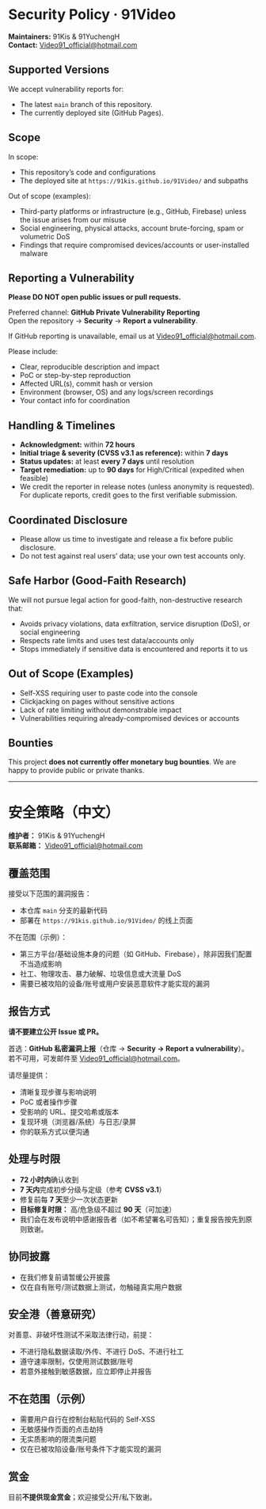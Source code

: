 # Security Policy · 91Video

**Maintainers:** 91Kis & 91YuchengH  
**Contact:** <Video91_official@hotmail.com>

## Supported Versions
We accept vulnerability reports for:
- The latest `main` branch of this repository.
- The currently deployed site (GitHub Pages).

## Scope
In scope:
- This repository’s code and configurations
- The deployed site at `https://91kis.github.io/91Video/` and subpaths

Out of scope (examples):
- Third-party platforms or infrastructure (e.g., GitHub, Firebase) unless the issue arises from our misuse
- Social engineering, physical attacks, account brute-forcing, spam or volumetric DoS
- Findings that require compromised devices/accounts or user-installed malware

## Reporting a Vulnerability
**Please DO NOT open public issues or pull requests.**

Preferred channel: **GitHub Private Vulnerability Reporting**  
Open the repository → **Security** → **Report a vulnerability**.

If GitHub reporting is unavailable, email us at <Video91_official@hotmail.com>.

Please include:
- Clear, reproducible description and impact
- PoC or step-by-step reproduction
- Affected URL(s), commit hash or version
- Environment (browser, OS) and any logs/screen recordings
- Your contact info for coordination

## Handling & Timelines
- **Acknowledgment:** within **72 hours**
- **Initial triage & severity (CVSS v3.1 as reference):** within **7 days**
- **Status updates:** at least **every 7 days** until resolution
- **Target remediation:** up to **90 days** for High/Critical (expedited when feasible)
- We credit the reporter in release notes (unless anonymity is requested).  
  For duplicate reports, credit goes to the first verifiable submission.

## Coordinated Disclosure
- Please allow us time to investigate and release a fix before public disclosure.
- Do not test against real users’ data; use your own test accounts only.

## Safe Harbor (Good-Faith Research)
We will not pursue legal action for good-faith, non-destructive research that:
- Avoids privacy violations, data exfiltration, service disruption (DoS), or social engineering
- Respects rate limits and uses test data/accounts only
- Stops immediately if sensitive data is encountered and reports it to us

## Out of Scope (Examples)
- Self-XSS requiring user to paste code into the console
- Clickjacking on pages without sensitive actions
- Lack of rate limiting without demonstrable impact
- Vulnerabilities requiring already-compromised devices or accounts

## Bounties
This project **does not currently offer monetary bug bounties**. We are happy to provide public or private thanks.

---

# 安全策略（中文）

**维护者：** 91Kis & 91YuchengH  
**联系邮箱：** <Video91_official@hotmail.com>

## 覆盖范围
接受以下范围的漏洞报告：
- 本仓库 `main` 分支的最新代码
- 部署在 `https://91kis.github.io/91Video/` 的线上页面

不在范围（示例）：
- 第三方平台/基础设施本身的问题（如 GitHub、Firebase），除非因我们配置不当造成影响
- 社工、物理攻击、暴力破解、垃圾信息或大流量 DoS
- 需要已被攻陷的设备/账号或用户安装恶意软件才能实现的漏洞

## 报告方式
**请不要建立公开 Issue 或 PR。**

首选：**GitHub 私密漏洞上报**（仓库 → **Security → Report a vulnerability**）。  
若不可用，可发邮件至 <Video91_official@hotmail.com>。

请尽量提供：
- 清晰复现步骤与影响说明
- PoC 或者操作步骤
- 受影响的 URL、提交哈希或版本
- 复现环境（浏览器/系统）与日志/录屏
- 你的联系方式以便沟通

## 处理与时限
- **72 小时内**确认收到  
- **7 天内**完成初步分级与定级（参考 **CVSS v3.1**）  
- 修复前每 **7 天**至少一次状态更新  
- **目标修复时限：** 高/危急级不超过 **90 天**（可加速）  
- 我们会在发布说明中感谢报告者（如不希望署名可告知）；重复报告按先到原则致谢。

## 协同披露
- 在我们修复前请暂缓公开披露  
- 仅在自有账号/测试数据上测试，勿触碰真实用户数据

## 安全港（善意研究）
对善意、非破坏性测试不采取法律行动，前提：
- 不进行隐私数据读取/外传、不进行 DoS、不进行社工
- 遵守速率限制，仅使用测试数据/账号
- 若意外接触到敏感数据，应立即停止并报告

## 不在范围（示例）
- 需要用户自行在控制台粘贴代码的 Self-XSS
- 无敏感操作页面的点击劫持
- 无实质影响的限流类问题
- 仅在已被攻陷设备/账号条件下才能实现的漏洞

## 赏金
目前**不提供现金赏金**；欢迎接受公开/私下致谢。
